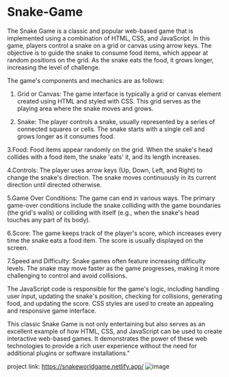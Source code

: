 # Snake-Game
The Snake Game is a classic  and popular web-based game that is implemented using a combination of HTML, CSS, and JavaScript. In this game, players control a snake on a grid or canvas using arrow keys. The objective is to guide the snake to consume food items, which appear at random positions on the grid. As the snake eats the food, it grows longer, increasing the level of challenge.

The game's components and mechanics are as follows:

1. Grid or Canvas: The game interface is typically a grid or canvas element created using HTML and styled with CSS. This grid serves as the playing area where the snake moves and grows.

2. Snake: The player controls a snake, usually represented by a series of connected squares or cells. The snake starts with a single cell and grows longer as it consumes food.

3.Food: Food items appear randomly on the grid. When the snake's head collides with a food item, the snake 'eats' it, and its length increases.

4.Controls: The player uses arrow keys (Up, Down, Left, and Right) to change the snake's direction. The snake moves continuously in its current direction until directed otherwise.

5.Game Over Conditions: The game can end in various ways. The primary game-over conditions include the snake colliding with the game boundaries (the grid's walls) or colliding with itself (e.g., when the snake's head touches any part of its body).

6.Score: The game keeps track of the player's score, which increases every time the snake eats a food item. The score is usually displayed on the screen.

7.Speed and Difficulty: Snake games often feature increasing difficulty levels. The snake may move faster as the game progresses, making it more challenging to control and avoid collisions.

The JavaScript code is responsible for the game's logic, including handling user input, updating the snake's position, checking for collisions, generating food, and updating the score. CSS styles are used to create an appealing and responsive game interface.

This classic Snake Game is not only entertaining but also serves as an excellent example of how HTML, CSS, and JavaScript can be used to create interactive web-based games. It demonstrates the power of these web technologies to provide a rich user experience without the need for additional plugins or software installations."

project link: https://snakeworldgame.netlify.app/
![image](https://github.com/kmishraa/Snake-Game/assets/104066423/4206973d-79e6-4381-8bb5-5875e8c5eed8)



